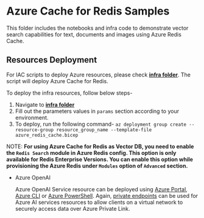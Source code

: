 # Azure Cache for Redis Samples

This folder includes the notebooks and infra code to demonstrate vector search capabilities for text, documents and images using Azure Redis Cache.

## Resources Deployment

For IAC scripts to deploy Azure resources, please check **[infra folder](./infra/)**. The script will deploy Azure Cache for Redis.

To deploy the infra resources, follow below steps-

1) Navigate to **[infra folder](./infra/)**
2) Fill out the parameters values in `params` section according to your environment.
3) To deploy, run the following command- `az deployment group create --resource-group resource_group_name --template-file azure_redis_cache.bicep`

 NOTE:  **For using Azure Cache for Redis as Vector DB, you need to enable the `Redis Search` module in Azure Redis config. This option is only available for Redis Enterprise Versions. You can enable this option while provisioning the Azure Redis under `Modules` option of `Advanced` section.**

- Azure OpenAI
  
  Azure OpenAI Service resource can be deployed using [Azure Portal](https://learn.microsoft.com/azure/ai-services/openai/how-to/create-resource?pivots=web-portal), [Azure CLI](https://learn.microsoft.com/azure/ai-services/openai/how-to/create-resource?pivots=cli) or [Azure PowerShell](https://learn.microsoft.com/azure/ai-services/openai/how-to/create-resource?pivots=ps). Again, [private endpoints](https://learn.microsoft.com/azure/ai-services/cognitive-services-virtual-networks?context=%2Fazure%2Fai-services%2Fopenai%2Fcontext%2Fcontext&tabs=portal#use-private-endpoints) can be used for Azure AI services resources to allow clients on a virtual network to securely access data over Azure Private Link.
